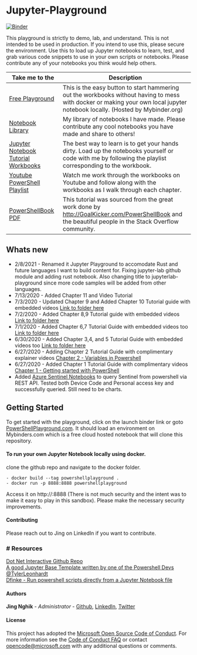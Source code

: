 # Jupyter-Playground



<a href="https://mybinder.org/v2/gh/jingsta/jupyter-playground/master?urlpath=lab" target="_blank">![Binder](https://mybinder.org/badge_logo.svg)</a>

This playground is strictly to demo, lab, and understand. This is not intended to be used in production. If you intend to use this, please secure the environment. Use this to load up Jupyter notebooks to learn, test, and grab various code snippets to use in your own scripts or notebooks. Please contribute any of your notebooks you think would help others.

| Take me to the | Description |
| ------ | ------ |
| [Free Playground](http://www.powershellplayground.com) | This is the easy button to start hammering out the workbooks without having to mess with docker or making your own local jupyter notebook locally. (Hosted by Mybinder.org) |
| [Notebook Library](https://github.com/jingsta/powershell-playground/tree/master/PowerShell/Microsoft) | My library of notebooks I have made. Please contribute any cool notebooks you have made and share to others!
| [Jupyter Notebook Tutorial Workbooks](https://github.com/jingsta/powershell-playground/tree/master/PowerShell/0%20-%20Tutorial%20with%20Videos) |  The best way to learn is to get your hands dirty. Load up the notebooks yourself or code with me by following the playlist corresponding to the workbook. 
| [Youtube PowerShell Playlist](https://www.youtube.com/watch?v=QPMC0Q_4oug&list=PLM3TOIlrnaI6-XXwBSCB1ae1yyKIjaefq) | Watch me work through the workbooks on Youtube and follow along with the workbooks as I walk through each chapter. 
| [PowerShellBook PDF](http://GoalKicker.com/PowerShellBook) | This tutorial was sourced from the great work done by http://GoalKicker.com/PowerShellBook and the beautiful people in the Stack Overflow community.

## Whats new 
- 2/8/2021 - Renamed it Jupyter Playground to accomodate Rust and future languages I want to build content for. Fixing jupyter-lab github module and adding rust notebook. Also changing title to jupyterlab-playground since more code samples will be added from other languages. 
- 7/13/2020 - Added Chapter 11 and Video Tutorial
- 7/3/2020 - Updated Chapter 9 and Added Chapter 10 Tutorial guide with embedded videos [Link to folder here](https://github.com/jingsta/powershell-playground/tree/master/PowerShell/0%20-%20Tutorial%20with%20Videos)
- 7/2/2020 - Added Chapter 8,9 Tutorial guide with embedded videos [Link to folder here](https://github.com/jingsta/powershell-playground/tree/master/PowerShell/0%20-%20Tutorial%20with%20Videos)
- 7/1/2020 - Added Chapter 6,7 Tutorial Guide with embedded videos too [Link to folder here](https://github.com/jingsta/powershell-playground/tree/master/PowerShell/0%20-%20Tutorial%20with%20Videos)
- 6/30/2020 - Added Chapter 3,4, and 5 Tutorial Guide with embedded videos too [Link to folder here](https://github.com/jingsta/powershell-playground/tree/master/PowerShell/0%20-%20Tutorial%20with%20Videos)
- 6/27/2020 - Adding Chapter 2 Tutorial Guide with complimentary explainer videos [Chapter 2 - Variables in Powershell](https://github.com/jingsta/powershell-playground/blob/master/PowerShell/0%20-%20Tutorial%20with%20Videos/Chapter%202%20-%20Variables%20in%20PowerShell.ipynb)
- 6/27/2020 - Added Chapter 1 Tutorial Guide with complimentary videos [Chapter 1 - Getting started with PowerShell](https://github.com/jingsta/powershell-playground/blob/master/PowerShell/0%20-%20Tutorial%20with%20Videos/Chapter%201%20-%20Getting%20started%20with%20PowerShell.ipynb)
- Added [Azure Sentinel Notebooks](https://github.com/jingsta/powershell-playground/tree/master/PowerShell/Microsoft/Security/Azure%20Sentinel) to query Sentinel from powershell via REST API. Tested both Device Code and Personal access key and successfully queried. Still need to be charts. 

## Getting Started

To get started with the playground, click on the launch binder link or goto [PowerShellPlayground.com](http://www.powershellplayground.com). It should load an environment on Mybinders.com which is a free cloud hosted notebook that will clone this repository. 

#### To run your own Jupyter Notebook locally using docker. 
clone the github repo and navigate to the docker folder.
```
- docker build --tag powershellplayground .
- docker run -p 8888:8888 powershellplayground
```

Access it on http://<ip>:8888
(There is not much security and the intent was to make it easy to play in this sandbox). Please make the necessary security improvements.

#### Contributing

Please reach out to Jing on LinkedIn if you want to contribute. 

### # Resources
[Dot Net Interactive Github Repo](https://github.com/dotnet/interactive)<br>
[A good Jupyter Base Template written by one of the Powershell Devs @TylerLeonhardt](https://github.com/TylerLeonhardt/JupyterNotebooks-Template)<br>
[Dfinke - Run powershell scripts directly from a Jupyter Notebook file](https://github.com/dfinke/PowerShellNotebook)<br>

#### Authors
 **Jing Nghik** - *Administrator* - [Github](https://github.com/jingsta), [LinkedIn](https://www.linkedin.com/in/TeachJing), [Twitter](https://www.twitter.com/TeachJing)

#### License
This project has adopted the [Microsoft Open Source Code of Conduct](http://microsoft.github.io/codeofconduct). For more information see the [Code of Conduct FAQ](http://microsoft.github.io/codeofconduct/faq.md) or contact [opencode@microsoft.com](mailto:opencode@microsoft.com) with any additional questions or comments. 
